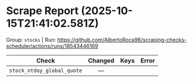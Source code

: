 # Scrape Report (2025-10-15T21:41:02.581Z)

Group: `stocks`  |  Run: https://github.com/AlbertoRoca96/scraping-checks-scheduler/actions/runs/18543446169

| Check | Changed | Keys | Error |
|---|:---:|:--|:--|
| `stock_ntdoy_global_quote` | — |  |  |
